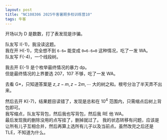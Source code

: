 ```yaml
---
layout: post
title: "NC108306 2025牛客暑期多校训练营10"
tags: 牛客
---
```


开场以为 D 是数数，打了表发现是诈骗。

队友写 I(-1)，我没读这题。  
我在开 H(-1)，完全想不到 `6-6=` 能变成 `0=6-6=0` 这种情况，吃了一发 WA。  
队友写 F(-4)，一个线段树。

我去开 E(-1) 是个枚举最终情况的暴力 dp。  
但是最终情况的上界要选 $207$，$107$ 不够，吃了一发 WA。

去看 G*，只知道答案是 $z,z-m,z-2m,\cdots$ 大的树之和。根号分治了半天弄不出来。

然后去开 K(-7)，结果题目读错了，发现是总和在 $10^4$ 范围内，只需缩点后树上背包即可。  
我写缩点，队友写背包，然后我也写背包，然后我 RE 他 WA。  
最后发现我的删除没用的点写挂了，删掉就过了。
我的状态转移有问题，应该是让所有儿子互相合并，然后再算上选所有儿子以及当前点。虽然改完之后还是 TLE，不知道为什么。